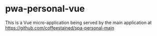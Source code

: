 # pwa-personal-vue
This is a Vue micro-application being served by the main application at https://github.com/coffeestained/spa-personal-main
